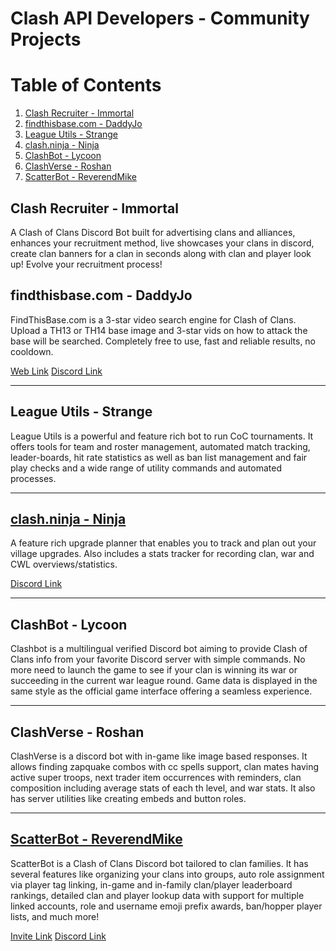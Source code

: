 # Clash API Developers - Community Projects

# Table of Contents
1. [Clash Recruiter - Immortal](#1)
2. [findthisbase.com - DaddyJo](#2)
3. [League Utils - Strange](#3)
4. [clash.ninja - Ninja](#4)
5. [ClashBot - Lycoon](#5)
6. [ClashVerse - Roshan](#6)
7. [ScatterBot - ReverendMike](#7)

## Clash Recruiter - Immortal <a name="1"></a>
A Clash of Clans Discord Bot built for advertising clans and alliances, enhances your recruitment method, live showcases your clans in discord, create clan banners for a clan in seconds along with clan and player look up! Evolve your recruitment process!

## findthisbase.com - DaddyJo <a name="2"></a>
FindThisBase.com is a 3-star video search engine for Clash of Clans. Upload a TH13 or TH14 base image and 3-star vids on how to attack the base will be searched. Completely free to use, fast and reliable results, no cooldown.

[Web Link](https://findthisbase.com/)
[Discord Link](https://discord.gg/8EV8eRY)

---

## League Utils - Strange <a name="3"></a>
League Utils is a powerful and feature rich bot to run CoC tournaments. It offers tools for team and roster management, automated match tracking, leader-boards, hit rate statistics as well as ban list management and fair play checks and a wide range of utility commands and automated processes.

---

## [clash.ninja - Ninja <a name="4"></a>](https://www.clash.ninja/)
A feature rich upgrade planner that enables you to track and plan out your village upgrades.  Also includes a stats tracker for recording clan, war and CWL overviews/statistics.

[Discord Link](https://discord.gg/dzHTSUb)

---

## ClashBot - Lycoon <a name="5"></a>
Clashbot is a multilingual verified Discord bot aiming to provide Clash of Clans info from your favorite Discord server with simple commands. No more need to launch the game to see if your clan is winning its war or succeeding in the current war league round. Game data is displayed in the same style as the official game interface offering a seamless experience.

---

## ClashVerse - Roshan <a name="6"></a>
ClashVerse is a discord bot with in-game like image based responses. It allows finding zapquake combos with cc spells support, clan mates having active super troops, next trader item occurrences with reminders, clan composition including average stats of each th level, and war stats. It also has server utilities like creating embeds and button roles.

---

## [ScatterBot - ReverendMike <a name="7"></a>](https://scatterbot.net)

ScatterBot is a Clash of Clans Discord bot tailored to clan families. It has several features like organizing your clans into groups, auto role assignment via player tag linking, in-game and in-family clan/player leaderboard rankings, detailed clan and player lookup data with support for multiple linked accounts, role and username emoji prefix awards, ban/hopper player lists, and much more!

[Invite Link](https://scatterbot.net/invite)
[Discord Link](https://scatterbot.net/support)